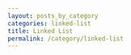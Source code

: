 ```yaml
---
layout: posts_by_category
categories: linked-list
title: Linked List
permalink: /category/linked-list
---
```

